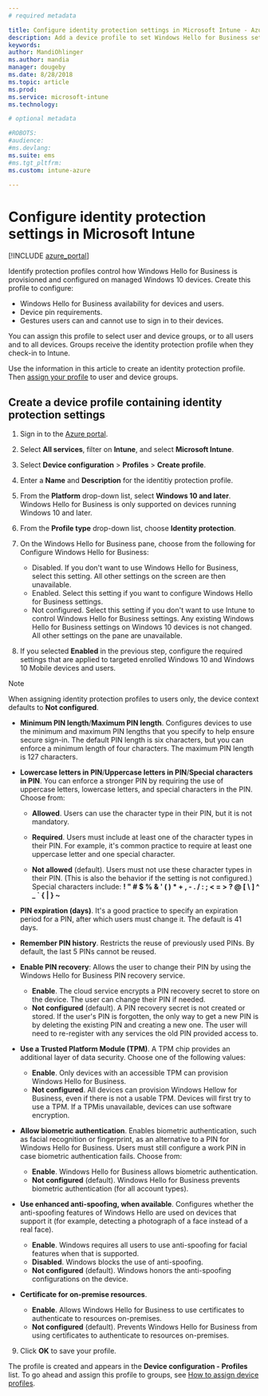 ```yaml
---
# required metadata

title: Configure identity protection settings in Microsoft Intune - Azure | Microsoft Docs
description: Add a device profile to set Windows Hello for Business settings on Windows 10 devices in Microsoft Intune
keywords:
author: MandiOhlinger
ms.author: mandia
manager: dougeby
ms.date: 8/28/2018
ms.topic: article
ms.prod:
ms.service: microsoft-intune
ms.technology:

# optional metadata

#ROBOTS:
#audience:
#ms.devlang:
ms.suite: ems
#ms.tgt_pltfrm:
ms.custom: intune-azure

---
```


# Configure identity protection settings in Microsoft Intune

[!INCLUDE [azure_portal](./includes/azure_portal.md)]

Identify protection profiles control how Windows Hello for Business is provisioned and configured on managed Windows 10 devices. Create this profile to configure:  
* Windows Hello for Business availability for devices and users.
* Device pin requirements.
* Gestures users can and cannot use to sign in to their devices.  

 You can assign this profile to select user and device groups, or to all users and to all devices. Groups receive the identity protection profile when they check-in to Intune.    

Use the information in this article to create an identity protection profile. Then [assign your profile](device-profile-assign.md) to user and device groups.

## Create a device profile containing identity protection settings

1. Sign in to the [Azure portal](https://portal.azure.com).
2. Select **All services**, filter on **Intune**, and select **Microsoft Intune**.
3. Select **Device configuration** > **Profiles** > **Create profile**.
4. Enter a **Name** and **Description** for the identitiy protection profile.
5. From the **Platform** drop-down list, select **Windows 10 and later**. Windows Hello for Business is only supported on devices running Windows 10 and later.
6. From the **Profile type** drop-down list, choose **Identity protection**.
7. On the Windows Hello for Business pane, choose from the following for Configure Windows Hello for Business:
    * Disabled. If you don't want to use Windows Hello for Business, select this setting. All other settings on the screen are then unavailable.
    * Enabled. Select this setting if you want to configure Windows Hello for Business settings.
    * Not configured. Select this setting if you don't want to use Intune to control Windows Hello for Business settings. Any existing Windows Hello for Business settings on Windows 10 devices is not changed. All other settings on the pane are unavailable.  

8. If you selected **Enabled** in the previous step, configure the required settings that are applied to targeted enrolled Windows 10 and Windows 10 Mobile devices and users.

> [!NOTE]
> When assigning identity protection profiles to users only, the device context defaults to **Not configured**.  

   - **Minimum PIN length**/**Maximum PIN length**. Configures devices to use the minimum and maximum PIN lengths that you specify to help ensure secure sign-in. The default PIN length is six characters, but you can enforce a minimum length of four characters. The maximum PIN length is 127 characters.  

   - **Lowercase letters in PIN**/**Uppercase letters in PIN**/**Special characters in PIN**. You can enforce a stronger PIN by requiring the use of uppercase letters, lowercase letters, and special characters in the PIN. Choose from:

	 - **Allowed**. Users can use the character type in their PIN, but it is not mandatory.

	 - **Required**. Users must include at least one of the character types in their PIN. For example, it's common practice to require at least one uppercase letter and one special character.

	 - **Not allowed** (default). Users must not use these character types in their PIN. (This is also the behavior if the setting is not configured.)<br>Special characters include: **! " # $ % &amp; ' ( ) &#42; + , - . / : ; &lt; = &gt; ? @ [ \ ] ^ _ &#96; { &#124; } ~**

   - **PIN expiration (days)**. It's a good practice to specify an expiration period for a PIN, after which users must change it. The default is 41 days.

   - **Remember PIN history**. Restricts the reuse of previously used PINs. By default, the last 5 PINs cannot be reused.  
   - **Enable PIN recovery**: Allows the user to change their PIN by using the Windows Hello for Business PIN recovery service. 
       - **Enable**. The cloud service encrypts a PIN recovery secret to store on the device. The user can change their PIN if needed.  
       - **Not configured** (default). A PIN recovery secret is not created or stored. If the user's PIN is forgotten, the only way to get a new PIN is by deleting the existing PIN and creating a new one. The user will need to re-register with any services the old PIN provided access to.  
   
   - **Use a Trusted Platform Module (TPM)**. A TPM chip provides an additional layer of data security. Choose one of the following values:  
	 - **Enable**. Only devices with an accessible TPM can provision Windows Hello for Business.
	 - **Not configured**. All devices can provision Windows Hellow for Business, even if there is not a usable TPM. Devices will first try to use a TPM. If a TPMis unavailable, devices can use software encryption.  

   - **Allow biometric authentication**. Enables biometric authentication, such as facial recognition or fingerprint, as an alternative to a PIN for Windows Hello for Business. Users must still configure a work PIN in case biometric authentication fails. Choose from:

	 - **Enable**. Windows Hello for Business allows biometric authentication.
	 - **Not configured** (default). Windows Hello for Business prevents biometric authentication (for all account types).

   - **Use enhanced anti-spoofing, when available**. Configures whether the anti-spoofing features of Windows Hello are used on devices that support it (for example, detecting a photograph of a face instead of a real face).
       - **Enable**. Windows requires all users to use anti-spoofing for facial features when that is supported.
       - **Disabled**. Windows blocks the use of anti-spoofing.
       - **Not configured** (default). Windows honors the anti-spoofing configurations on the device.

   - **Certificate for on-premise resources**. 
       - **Enable**. Allows Windows Hello for Business to use certificates to authenticate to resources on-premises.
       - **Not configured** (default). Prevents Windows Hello for Business from using certificates to authenticate to resources on-premises.  
9. Click **OK** to save your profile.  

The profile is created and appears in the **Device configuration - Profiles** list. To go ahead and assign this profile to groups, see [How to assign device profiles](device-profile-assign.md).  

<!--  Removing image as part of design review; retaining source until we known the disposition.

## Example of device restriction settings

In this high-level example, you'll create a device restriction policy that blocks the use of the built-in camera app on Android devices.

![How to disable the camera on Android devices](./media/disable-android-camera.png)

-->

